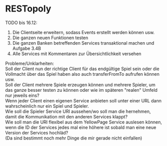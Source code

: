 # RESTopoly

TODO bis 16.12:  
1. Die Clientseite erweitern, sodass Events erstellt werden können usw.  
2. Die ganzen neuen Funktionen testen  
3. Die ganzen Banken betreffenden Services transaktional machen und Aufgabe 3.4B  
4. Alle Services mit Kommentaren zur Übersichtlichkeit versehen
  
Probleme/Unklarheiten:  
Soll der Client nun der richtige Client für das endgültige Spiel sein oder die Vollmacht über das Spiel haben also auch transferFromTo aufrufen können usw.  
Soll der Client mehrere Spiele erzeugen können und mehrere Spieler, um das ganze besser testen zu können oder wie im späteren "realen" Umfeld nur jeweils eins?  
Wenn jeder Client einen eigenen Service anbieten soll unter einer URL dann wahrscheinlich nur ein Spiel und Spieler.   
Wie soll die Spieler Service URI aussehen/wo soll man die hernehmen, damit die Kommunikation mit den anderen Services klappt?  
Wie soll man die URI flexibel aus dem YellowPage Service auslesen können, wenn die ID der Services jedes mal eine höhere ist sobald man eine neue Version der Services hochläd?  
(Da sind bestimmt noch mehr Dinge die mir gerade nicht einfallen)  
